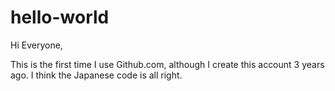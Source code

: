 # hello-world


Hi Everyone,

This is the first time I use Github.com, although I create this account 3 years ago.
I think the Japanese code is all right.
